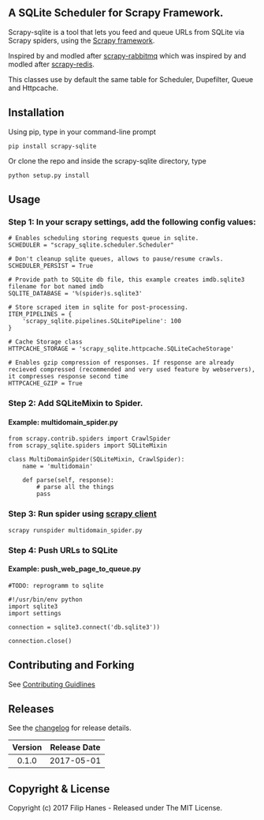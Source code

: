
## A SQLite Scheduler for Scrapy Framework.

Scrapy-sqlite is a tool that lets you feed and queue URLs from SQLite via Scrapy spiders, using the [Scrapy framework](http://doc.scrapy.org/en/latest/index.html).

Inspired by and modled after [scrapy-rabbitmq](https://github.com/roycehaynes/scrapy-rabbitmq)
which was inspired by and modled after [scrapy-redis](https://github.com/darkrho/scrapy-redis).

This classes use by default the same table for Scheduler, Dupefilter, Queue and Httpcache.

## Installation

Using pip, type in your command-line prompt

```
pip install scrapy-sqlite
```
 
Or clone the repo and inside the scrapy-sqlite directory, type

```
python setup.py install
```

## Usage

### Step 1: In your scrapy settings, add the following config values:

```
# Enables scheduling storing requests queue in sqlite.
SCHEDULER = "scrapy_sqlite.scheduler.Scheduler"

# Don't cleanup sqlite queues, allows to pause/resume crawls.
SCHEDULER_PERSIST = True

# Provide path to SQLite db file, this example creates imdb.sqlite3 filename for bot named imdb
SQLITE_DATABASE = '%(spider)s.sqlite3'

# Store scraped item in sqlite for post-processing.
ITEM_PIPELINES = {
    'scrapy_sqlite.pipelines.SQLitePipeline': 100
}

# Cache Storage class 
HTTPCACHE_STORAGE = 'scrapy_sqlite.httpcache.SQLiteCacheStorage'

# Enables gzip compression of responses. If response are already recieved compressed (recommended and very used feature by webservers), it compresses response second time
HTTPCACHE_GZIP = True

```

### Step 2: Add SQLiteMixin to Spider.

#### Example: multidomain_spider.py

```
from scrapy.contrib.spiders import CrawlSpider
from scrapy_sqlite.spiders import SQLiteMixin

class MultiDomainSpider(SQLiteMixin, CrawlSpider):
    name = 'multidomain'

    def parse(self, response):
        # parse all the things
        pass

```

### Step 3: Run spider using [scrapy client](http://doc.scrapy.org/en/1.0/topics/shell.html)

```
scrapy runspider multidomain_spider.py
```

### Step 4: Push URLs to SQLite

#### Example: push_web_page_to_queue.py

```
#TODO: reprogramm to sqlite

#!/usr/bin/env python
import sqlite3
import settings

connection = sqlite3.connect('db.sqlite3'))

connection.close()

```

## Contributing and Forking

See [Contributing Guidlines](CONTRIBUTING.MD)

## Releases

See the [changelog](CHANGELOG.md) for release details.

| Version | Release Date |
| :-----: | :----------: |
| 0.1.0 | 2017-05-01 |



## Copyright & License

Copyright (c) 2017 Filip Hanes - Released under The MIT License.
